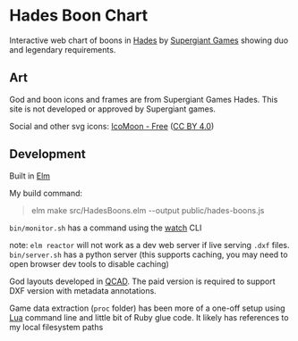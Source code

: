 # Hades Boon Chart

Interactive web chart of boons in [Hades](https://www.supergiantgames.com/games/hades") by [Supergiant Games](https://www.supergiantgames.com/) showing duo and legendary requirements.

## Art

God and boon icons and frames are from Supergiant Games Hades. This site is not developed or approved by Supergiant games.

Social and other svg icons: [IcoMoon - Free](https://icomoon.io/#icons-icomoon) ([CC BY 4.0](http://creativecommons.org/licenses/by/4.0/))

## Development

Built in [Elm](https://elm-lang.org/)

My build command:

> elm make src/HadesBoons.elm --output public/hades-boons.js

`bin/monitor.sh` has a command using the [watch](https://www.npmjs.com/package/watch) CLI

note: `elm reactor` will not work as a dev web server if live serving `.dxf` files. `bin/server.sh` has a python server (this supports caching, you may need to open browser dev tools to disable caching)

God layouts developed in [QCAD](https://qcad.org/en/). The paid version is required to support DXF version with metadata annotations.

Game data extraction (`proc` folder) has been more of a one-off setup using [Lua](https://www.lua.org/) command line and little bit of Ruby glue code. It likely has references to my local filesystem paths

